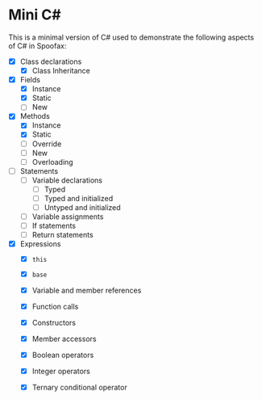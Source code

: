 # Mini C#
This is a minimal version of C# used to demonstrate the following aspects of C# in Spoofax:

- [x] Class declarations
  - [x] Class Inheritance
- [x] Fields
  - [x] Instance
  - [x] Static
  - [ ] New
- [x] Methods
  - [x] Instance
  - [x] Static
  - [ ] Override
  - [ ] New
  - [ ] Overloading
- [ ] Statements
  - [ ] Variable declarations
    - [ ] Typed
    - [ ] Typed and initialized
    - [ ] Untyped and initialized
  - [ ] Variable assignments
  - [ ] If statements
  - [ ] Return statements
- [x] Expressions
  - [x] `this`
  - [x] `base`
  - [x] Variable and member references
  - [x] Function calls
  - [x] Constructors
  - [x] Member accessors
  - [x] Boolean operators
  - [x] Integer operators
  - [x] Ternary conditional operator

